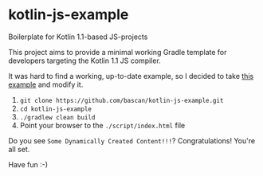 # kotlin-js-example
Boilerplate for Kotlin 1.1-based JS-projects

This project aims to provide a minimal working Gradle template
for developers targeting the Kotlin 1.1 JS compiler.

It was hard to find a working, up-to-date example, so I decided
to take [this example](https://github.com/JetBrains/kotlin/tree/master/libraries/examples/browser-example)
and modify it.
1. ``git clone https://github.com/bascan/kotlin-js-example.git``
2. ``cd kotlin-js-example``
3. ``./gradlew clean build``
4. Point your browser to the ``./script/index.html`` file

Do you see ``Some Dynamically Created Content!!!``?
Congratulations! You're all set.

Have fun :-)